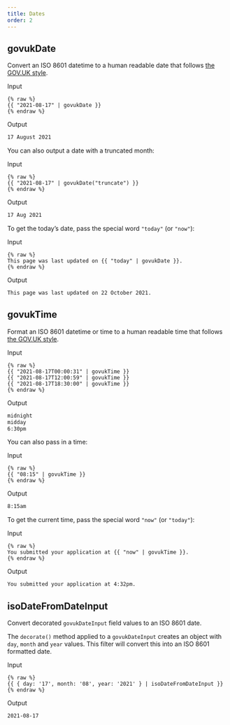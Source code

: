 ```yaml
---
title: Dates
order: 2
---
```


## govukDate

Convert an ISO 8601 datetime to a human readable date that follows [the GOV.UK style](https://www.gov.uk/guidance/style-guide/a-to-z-of-gov-uk-style#dates).

Input

```njk
{% raw %}
{{ "2021-08-17" | govukDate }}
{% endraw %}
```

Output

```html
17 August 2021
```

You can also output a date with a truncated month:

Input

```njk
{% raw %}
{{ "2021-08-17" | govukDate("truncate") }}
{% endraw %}
```

Output

```html
17 Aug 2021
```

To get the today’s date, pass the special word `"today"` (or `"now"`):

Input

```njk
{% raw %}
This page was last updated on {{ "today" | govukDate }}.
{% endraw %}
```

Output

```html
This page was last updated on 22 October 2021.
```

## govukTime

Format an ISO 8601 datetime or time to a human readable time that follows [the GOV.UK style](https://www.gov.uk/guidance/style-guide/a-to-z-of-gov-uk-style#times).

Input

```njk
{% raw %}
{{ "2021-08-17T00:00:31" | govukTime }}
{{ "2021-08-17T12:00:59" | govukTime }}
{{ "2021-08-17T18:30:00" | govukTime }}
{% endraw %}
```

Output

```html
midnight
midday
6:30pm
```

You can also pass in a time:

Input

```njk
{% raw %}
{{ "08:15" | govukTime }}
{% endraw %}
```

Output

```html
8:15am
```

To get the current time, pass the special word `"now"` (or `"today"`):

Input

```njk
{% raw %}
You submitted your application at {{ "now" | govukTime }}.
{% endraw %}
```

Output

```html
You submitted your application at 4:32pm.
```

## isoDateFromDateInput

Convert decorated `govukDateInput` field values to an ISO 8601 date.

The `decorate()` method applied to a `govukDateInput` creates an object with `day`, `month` and `year` values. This filter will convert this into an ISO 8601 formatted date.

Input

```njk
{% raw %}
{{ { day: '17', month: '08', year: '2021' } | isoDateFromDateInput }}
{% endraw %}
```

Output

```html
2021-08-17
```
